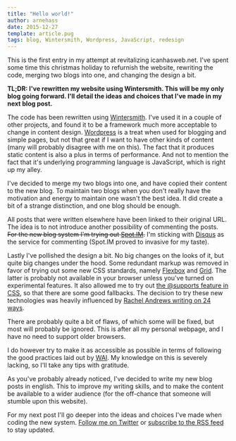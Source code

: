 ```yaml
---
title: "Hello world!"
author: arnehass
date: 2015-12-27
template: article.pug
tags: blog, Wintersmith, Wordpress, JavaScript, redesign
---
```


This is the first entry in my attempt at revitalizing icanhasweb.net. I've spent some time this christmas holiday to refurnish the website, rewriting the code, merging two blogs into one, and changing the design a bit.

<span class="more"></span>

**TL;DR: I've rewritten my website using Wintersmith. This will be my only blog going forward. I'll detail the ideas and choices that I've made in my next blog post.**

The code has been rewritten using [Wintersmith](http://wintersmith.io/). I've used it in a couple of other projects, and found it to be a framework much more acceptable to change in content design. [Wordpress](https://wordpress.com/) is a treat when used for blogging and simple pages, but not that great if I want to have other kinds of content (many will probably disagree with me on this). The fact that it produces static content is also a plus in terms of performance. And not to mention the fact that it's underlying programming language is JavaScript, which is right up my alley.

I've decided to merge my two blogs into one, and have copied their content to the new blog. To maintain two blogs when you don't really have the motivation and energy to maintain one wasn't the best idea. It did create a bit of a strange distinction, and one blog should be enough.

All posts that were written elsewhere have been linked to their original URL. The idea is to not introduce another possibility of commenting the posts. <strike>For the new blog system I'm trying out [Spot.IM](https://www.spot.im/).</strike> I'm sticking with [Disqus](https://disqus.com) as the service for commenting (Spot.IM proved to invasive for my taste).

Lastly I've pollished the design a bit. No big changes on the looks of it, but quite big changes under the hood. Some redundant markup was removed in favor of trying out some new CSS standards, namely [Flexbox](http://www.w3.org/TR/css-flexbox-1/) and [Grid](http://www.w3.org/TR/css-grid-1/). The latter is probably not available in your browser unless you've turned on experimental features. It also allowed me to try out [the @supports feature in CSS](https://developer.mozilla.org/en/docs/Web/CSS/@supports), so that there are some good fallbacks. The decision to try these new technologies was heavily influenced by [Rachel Andrews writing on 24 ways](https://24ways.org/2015/grid-flexbox-box-alignment-our-new-system-for-layout/).

There are probably quite a bit of flaws, of which some will be fixed, but most will probably be ignored. This is after all my personal webpage, and I have no need to support older browsers.

I do however try to make it as accessible as possible in terms of following the good practices laid out by [WAI](http://www.w3.org/WAI/). My knowledge on this is severely lacking, so I'll take any tips with gratitude.

As you've probably already noticed, I've decided to write my new blog posts in english. This to improve my writing skills, and to make the content be available to a wider audience (for the off-chance that someone will stumble upon this website).

For my next post I'll go deeper into the ideas and choices I've made when coding the new system. [Follow me on Twitter](https://twitter.com/megoth) or [subscribe to the RSS feed](http://icanhasweb.net/feed.xml) to stay updated.
